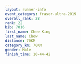 ```yaml
---
layout: runner-info 
event_category: fraser-ultra-2019 
overall_rank: 28
rank: 22
bib: 7016
first_name: Chee King
last_name: Chow
distance: 70KM
category_km: 70KM
gender: Male
finish_time: 10-44-42
---
```

